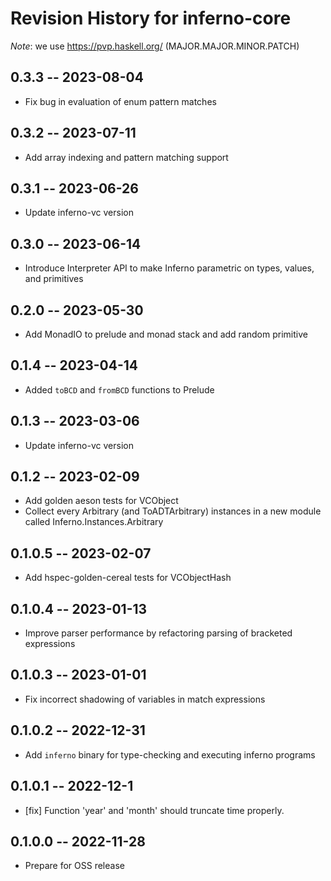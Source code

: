 # Revision History for inferno-core
*Note*: we use https://pvp.haskell.org/ (MAJOR.MAJOR.MINOR.PATCH)

## 0.3.3 -- 2023-08-04
* Fix bug in evaluation of enum pattern matches

## 0.3.2 -- 2023-07-11
* Add array indexing and pattern matching support

## 0.3.1 -- 2023-06-26
* Update inferno-vc version

## 0.3.0 -- 2023-06-14
* Introduce Interpreter API to make Inferno parametric on types, values, and primitives

## 0.2.0 -- 2023-05-30
* Add MonadIO to prelude and monad stack and add random primitive

## 0.1.4 -- 2023-04-14
* Added `toBCD` and `fromBCD` functions to Prelude

## 0.1.3 -- 2023-03-06
* Update inferno-vc version

## 0.1.2 -- 2023-02-09
* Add golden aeson tests for VCObject
* Collect every Arbitrary (and ToADTArbitrary) instances in a new module called Inferno.Instances.Arbitrary 

## 0.1.0.5 -- 2023-02-07
* Add hspec-golden-cereal tests for VCObjectHash

## 0.1.0.4 -- 2023-01-13
* Improve parser performance by refactoring parsing of bracketed expressions

## 0.1.0.3 -- 2023-01-01
* Fix incorrect shadowing of variables in match expressions

## 0.1.0.2 -- 2022-12-31
* Add `inferno` binary for type-checking and executing inferno programs

## 0.1.0.1 -- 2022-12-1
* [fix] Function 'year' and 'month' should truncate time properly.

## 0.1.0.0 -- 2022-11-28
* Prepare for OSS release
